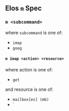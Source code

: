 Elos `m` Spec
-------------

### `m <subcommand>`

where `subcommand` is one of:

 - `imap`
 - `goog`

#### `m imap <action> <resource>`

where action is one of: 

 - `get`

and resource is one of:

 - `mailbox[es] (mb)`
 - `



